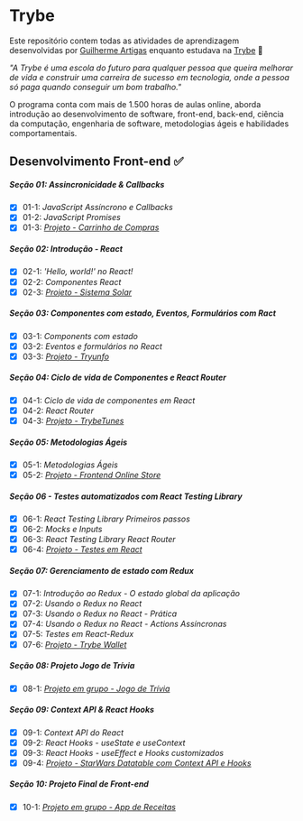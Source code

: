 # Trybe

Este repositório contem todas as atividades de aprendizagem desenvolvidas por [Guilherme Artigas](https://www.linkedin.com/in/guilherme-artigas) enquanto estudava na [Trybe](https://www.betrybe.com/) :rocket:

_"A Trybe é uma escola do futuro para qualquer pessoa que queira melhorar de vida e construir uma carreira de sucesso em tecnologia, onde a pessoa só paga quando conseguir um bom trabalho."_

O programa conta com mais de 1.500 horas de aulas online, aborda introdução ao desenvolvimento de software, front-end, back-end, ciência da computação, engenharia de software, metodologias ágeis e habilidades comportamentais.

## Desenvolvimento Front-end :white_check_mark:

##### Seção 01: Assincronicidade & Callbacks

- [x] 01-1: _JavaScript Assíncrono e Callbacks_
- [x] 01-2: _JavaScript Promises_
- [x] 01-3: _[Projeto - Carrinho de Compras](https://guilherme-artigas.github.io/projetos/Carrinho-de-Compras/)_

##### Seção 02: Introdução - React

- [x] 02-1: _'Hello, world!' no React!_
- [x] 02-2: _Componentes React_
- [x] 02-3: _[Projeto - Sistema Solar](https://guilherme-artigas.github.io/SolarSystem/)_

##### Seção 03: Componentes com estado, Eventos, Formulários com Ract

- [x] 03-1: _Components com estado_
- [x] 03-2: _Eventos e formulários no React_
- [x] 03-3: _[Projeto - Tryunfo](https://guilherme-artigas.github.io/Tryunfo/)_

##### Seção 04: Ciclo de vida de Componentes e React Router

- [x] 04-1: _Ciclo de vida de componentes em React_
- [x] 04-2: _React Router_
- [x] 04-3: _[Projeto - TrybeTunes](https://guilherme-artigas.github.io/TrybeTunes/)_

##### Seção 05: Metodologias Ágeis

- [x] 05-1: _Metodologias Ágeis_
- [x] 05-2: _[Projeto - Frontend Online Store](https://github.com/tryber/sd-t24-a-project-frontend-online-store/compare/master...main-group-27)_

##### Seção 06 - Testes automatizados com React Testing Library

- [x] 06-1: _React Testing Library Primeiros passos_
- [x] 06-2: _Mocks e Inputs_
- [x] 06-3: _React Testing Library React Router_
- [x] 06-4: _[Projeto - Testes em React](https://guilherme-artigas.github.io/React-Testing-Library)_

##### Seção 07: Gerenciamento de estado com Redux

- [x] 07-1: _Introdução ao Redux - O estado global da aplicação_
- [x] 07-2: _Usando o Redux no React_
- [x] 07-3: _Usando o Redux no React - Prática_
- [x] 07-4: _Usando o Redux no React - Actions Assíncronas_
- [x] 07-5: _Testes em React-Redux_
- [x] 07-6: _[Projeto - Trybe Wallet](https://guilherme-artigas.github.io/Trybewallet/)_

##### Seção 08: Projeto Jogo de Trívia

- [x] 08-1: _[Projeto em grupo - Jogo de Trívia](https://guilherme-artigas.github.io/Trivia/)_

##### Seção 09: Context API & React Hooks

- [x] 09-1: _Context API do React_
- [x] 09-2: _React Hooks - useState e useContext_
- [x] 09-3: _React Hooks - useEffect e Hooks customizados_
- [x] 09-4: _[Projeto - StarWars Datatable com Context API e Hooks](https://github.com/tryber/sd-024-a-project-starwars-planets-search/pulls/Guilherme-Artigas)_

##### Seção 10: Projeto Final de Front-end

- [x] 10-1: _[Projeto em grupo - App de Receitas]()_
